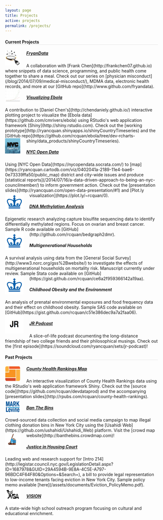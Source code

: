 ```yaml
---
layout: page
title: Projects
active: projects
permalink: /projects/
---
```


<h4 style="border-bottom: 1px solid #e0e0e0">Current Projects</h4>

<img src="/assets/images/fryandata-logo.png" width = "50" height = "50" align = "left" style = "margin: 0px 20px 0px 0px">
<h5><a href="http://github.com/fryandata" target="_blank">FryanData</a></h5>
A collaboration with [Frank Chen](http://frankchen07.github.io) where snippets of data science, programming, and public health come together to share a meal. Check out our series on [physician misconduct](/blog/2014/07/09/medical-misconduct/), MDMA data, electronic health records, and more at our [GitHub repo](http://www.github.com/fryandata).

<img src="/assets/images/ebola.png" width = "50" height = "50" align = "left" style = "margin: 0px 20px 0px 0px">
<h5><a href="https://ryancquan.shinyapps.io/shinyCountryTimeseries/" target="_blank">Visualizing Ebola</a></h5>
A contribution to [Daniel Chen's](http://chendaniely.github.io/) interactive plotting project to visualize the [Ebola data](https://github.com/cmrivers/ebola) using RStudio's web application framework [Shiny](http://shiny.rstudio.com). Check out the [working prototype](http://ryancquan.shinyapps.io/shinyCountryTimeseries) and the [GitHub repo](https://github.com/rcquan/ebola/tree/dev-rcharts-shiny/data_products/shinyCountryTimeseries).

<img src="/assets/images/nyc-open-data.png" width = "50" height = "50" align = "left" style = "margin: 0px 20px 0px 0px">
<h5><a href="http://housingcourt.weebly.com/" target="_blank">NYC Open Data</a></h5>
Using [NYC Open Data](https://nycopendata.socrata.com/) to [map](https://ryancquan.cartodb.com/viz/0402041a-2189-11e4-bae6-0e73339ffa50/public_map) district and city-wide issues and produce [statistical reports](/2014/07/16/a-data-driven-approach-to-being-an-nyc-councilmember/) to inform government action. Check out the [presentation slides](http://ryancquan.com/open-data-presentation/#1) and [Plot.ly visualization](https://plot.ly/~rcquan/0). 

<img src="/assets/images/columbia.png" width = "60" height = "60" align = "left" style = "margin: 0px 20px 0px 0px">
<h5><a href = "https://github.com/rcquan/bedgraph2dmr">DNA Methylation Analysis</a></h5>
Epigenetic research analyzing capture bisulfite sequencing data to identify differentially methylated regions. Focus on ovarian and breast cancer. Sample R code available on [GitHub](http://github.com/rcquan/bedgraph2dmr).

<img src="/assets/images/columbia.png" width = "60" height = "60" align = "left" style = "margin: 0px 20px 0px 0px">
<h5>Multigenerational Households</h5>
A survival analysis using data from the [General Social Survey](http://www3.norc.org/gss%2Bwebsite/) to investigate the effects of multigenerational households on mortality risk. Manuscript currently under review. Sample Stata code available on [GitHub](https://gist.github.com/rcquan/ce6a2f959366142a19aa).

<img src="/assets/images/columbia.png" width = "60" height = "60" align = "left" style = "margin: 0px 20px 0px 0px">
<h5>Childhood Obesity and the Environment</h5>
An analysis of prenatal environmental exposures and food frequency data and their effect on childhood obesity. Sample SAS code available on [GitHub](https://gist.github.com/rcquan/c51e386dec9a7a2faa06).

<img src="/assets/images/jr.png" width = "60" height = "60" align = "left" style = "margin: 0px 20px 0px 0px">
<h5><a href = "https://soundcloud.com/ryancquan/sets/jr-podcast" target="_blank">JR Podcast</a></h5>
A slice-of-life podcast documenting the long-distance friendship of two college friends and their philosophical musings. Check out the [first episode](https://soundcloud.com/ryancquan/sets/jr-podcast)!

<h4 style="border-bottom: 1px solid #e0e0e0">Past Projects</h4>

<img src="/assets/images/chr.png" width = "50" height = "50" align = "left" style = "margin: 0px 20px 0px 0px">
<h5><a href="https://ryancquan.shinyapps.io/county-health-rankings/" target="_blank">County Health Rankings Map</a></h5>
An interactive visualization of County Health Rankings data using the RStudio's web application framework Shiny. Check out the [source code](https://github.com/rcquan/devdataprod) and the accompanying [presentation slides](http://rpubs.com/rcquan/county-health-rankings).

<img src="/assets/images/levine.png" width = "50" height = "50" align = "left" style = "margin: 0px 20px 0px 0px">
<h5><a href="http://banthebins.crowdmap.com" target="_blank">Ban The Bins</a></h5>
Crowd-sourced data collection and social media campaign to map illegal clothing donation bins in New York City using the [Usahidi Web](https://github.com/ushahidi/Ushahidi_Web) platform. Visit the [crowd map website](http://banthebins.crowdmap.com)!

<img src="/assets/images/housing-court.png" width = "50" height = "50" align = "left" style = "margin: 0px 20px 0px 0px">
<h5><a href="http://housingcourt.weebly.com/" target="_blank">Justice in Housing Court</a></h5>
Leading web and research support for [Intro 214](http://legistar.council.nyc.gov/LegislationDetail.aspx?ID=1687978&amp;GUID=29A4594B-9E8A-4C5E-A797-96BDC4F64F80&amp;Options=&amp;Search=), a bill to provide legal representation to low-income tenants facing eviction in New York City. Sample policy memo available [here](/assets/documents/Eviction_PolicyMemo.pdf).

<img src="/assets/images/vsa-logo.png" width = "50" height = "50" align = "left" style = "margin: 0px 20px 0px 0px">
<h5><a href = "http://calvsa.com/vision/" target = "_blank">VISION</a></h5>
A state-wide high school outreach program focusing on cultural and educational enrichment.
